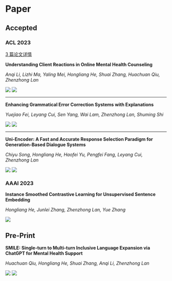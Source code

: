 # Paper

## Accepted

### ACL 2023

[3 篇论文详情](https://zhuanlan.zhihu.com/p/638654347)

**Understanding Client Reactions in Online Mental Health Counseling**

_Anqi Li, Lizhi Ma, Yaling Mei, Hongliang He, Shuai Zhang, Huachuan Qiu, Zhenzhong Lan_

<div style='display: flex'><a href='https://github.com/dll-wu/Client-Reactions/blob/main/paper/Understanding%20Client%20Reactions%20in%20Online%20Mental%20Health%20Counseling.pdf'><img src="https://img.shields.io/badge/Paper-GitHub-brightgreen" /></a> &nbsp;<a href='https://github.com/dll-wu/Client-Reactions'><img src="https://img.shields.io/badge/Code-GitHub-red" /></a></div>

---

**Enhancing Grammatical Error Correction Systems with Explanations**

_Yuejiao Fei, Leyang Cui, Sen Yang, Wai Lam, Zhenzhong Lan, Shuming Shi_

<div style='display: flex'><a href='https://arxiv.org/abs/2305.15676'><img src="https://img.shields.io/badge/Paper-Arxiv-brightgreen" /></a> &nbsp;<a href='https://github.com/lorafei/Explainable_GEC'><img src="https://img.shields.io/badge/Code-GitHub-red" /></a></div>

---

**Uni-Encoder: A Fast and Accurate Response Selection Paradigm for Generation-Based Dialogue Systems**

_Chiyu Song, Hongliang He, Haofei Yu, Pengfei Fang, Leyang Cui, Zhenzhong Lan_

<div style='display: flex'><a href='https://arxiv.org/abs/2106.01263'><img src="https://img.shields.io/badge/Paper-Arxiv-brightgreen" /></a> &nbsp;<a href='https://github.com/dll-wu/Uni-Encoder'><img src="https://img.shields.io/badge/Code-GitHub-red" /></a></div>

### AAAI 2023

**Instance Smoothed Contrastive Learning for Unsupervised Sentence Embedding**

_Hongliang He, Junlei Zhang, Zhenzhong Lan, Yue Zhang_

<div><a href='https://arxiv.org/abs/2305.07424'><img src="https://img.shields.io/badge/Paper-Arxiv-brightgreen" /></a></div>

## Pre-Print

**SMILE: Single-turn to Multi-turn Inclusive Language Expansion via ChatGPT for Mental Health Support**

_Huachuan Qiu, Hongliang He, Shuai Zhang, Anqi Li, Zhenzhong Lan_

<div style='display: flex'><a href='https://arxiv.org/abs/2305.00450'><img src="https://img.shields.io/badge/Paper-Arxiv-brightgreen" /></a> &nbsp;<a href='https://github.com/qiuhuachuan/smile'><img src="https://img.shields.io/badge/Code-GitHub-red" /></a></div>
